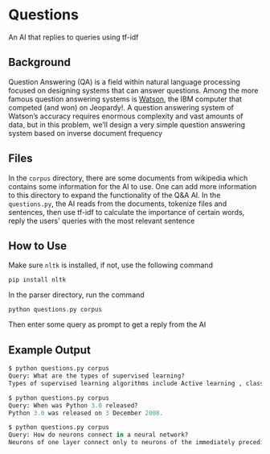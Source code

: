 # Questions

An AI that replies to queries using tf-idf

## Background

Question Answering (QA) is a field within natural language processing focused on designing systems that can answer questions. Among the more famous question answering systems is [Watson](https://en.wikipedia.org/wiki/IBM_Watson), the IBM computer that competed (and won) on Jeopardy!. A question answering system of Watson’s accuracy requires enormous complexity and vast amounts of data, but in this problem, we’ll design a very simple question answering system based on inverse document frequency

## Files

In the `corpus` directory, there are some documents from wikipedia which contains some information for the AI to use. One can add more information to this directory to expand the functionality of the Q&A AI. In the `questions.py`, the AI reads from the documents, tokenize files and sentences, then use tf-idf to calculate the importance of certain words, reply the users' queries with the most relevant sentence

## How to Use

Make sure `nltk` is installed, if not, use the following command

`pip install nltk`

In the parser directory, run the command

`python questions.py corpus`

Then enter some query as prompt to get a reply from the AI

## Example Output

```python
$ python questions.py corpus
Query: What are the types of supervised learning?
Types of supervised learning algorithms include Active learning , classification and regression.

$ python questions.py corpus
Query: When was Python 3.0 released?
Python 3.0 was released on 3 December 2008.

$ python questions.py corpus
Query: How do neurons connect in a neural network?
Neurons of one layer connect only to neurons of the immediately preceding and immediately following layers.
```
